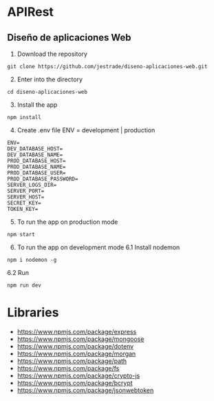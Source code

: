 # APIRest
## Diseño de aplicaciones Web

1. Download the repository
```
git clone https://github.com/jestrade/diseno-aplicaciones-web.git
```
2. Enter into the directory
```
cd diseno-aplicaciones-web
```
3. Install the app
```
npm install
```
4. Create .env file
ENV = development | production
```
ENV=
DEV_DATABASE_HOST=
DEV_DATABASE_NAME=
PROD_DATABASE_HOST=
PROD_DATABASE_NAME=
PROD_DATABASE_USER=
PROD_DATABASE_PASSWORD=
SERVER_LOGS_DIR=
SERVER_PORT=
SERVER_HOST=
SECRET_KEY=
TOKEN_KEY=
```

5. To run the app on production mode
```
npm start
```

6. To run the app on development mode
6.1 Install nodemon
```
npm i nodemon -g
```
6.2 Run
```
npm run dev
```

# Libraries
- https://www.npmjs.com/package/express
- https://www.npmjs.com/package/mongoose
- https://www.npmjs.com/package/dotenv
- https://www.npmjs.com/package/morgan
- https://www.npmjs.com/package/path
- https://www.npmjs.com/package/fs
- https://www.npmjs.com/package/crypto-js
- https://www.npmjs.com/package/bcrypt
- https://www.npmjs.com/package/jsonwebtoken

